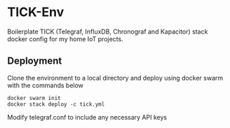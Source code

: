 # TICK-Env
Boilerplate TICK (Telegraf, InfluxDB, Chronograf and Kapacitor) stack docker config for my home IoT projects.

## Deployment
Clone the environment to a local directory and deploy using docker swarm with the commands below
```
docker swarm init
docker stack deploy -c tick.yml
```
Modify telegraf.conf to include any necessary API keys
